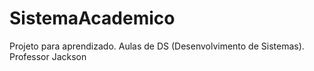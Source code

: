 # SistemaAcademico

<p aling="center">Projeto para aprendizado. Aulas de DS (Desenvolvimento de Sistemas). Professor Jackson</p>
